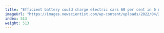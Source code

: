 ```yaml
---
title: "Efficient battery could charge electric cars 60 per cent in 6 minutes"
imageUrl: "https://images.newscientist.com/wp-content/uploads/2022/04/27162704/SEI_100929082.jpg?width=600"
index: 513
weight: 513
---
```

